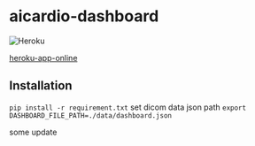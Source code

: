 # aicardio-dashboard
![Heroku](https://pyheroku-badge.herokuapp.com/?app=aicardio-dashboard&style=flat)

[heroku-app-online](https://aicardio-dashboard.herokuapp.com/)
## Installation
``pip install -r requirement.txt``
set dicom data json path
``export DASHBOARD_FILE_PATH=./data/dashboard.json``

some update